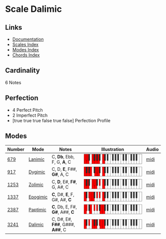 # Scale Dalimic

## Links

- [Documentation](README.md)
- [Scales Index](Scales.md)
- [Modes Index](Modes.md)
- [Chords Index](Chords.md)

## Cardinality

6 Notes

## Perfection

- 4 Perfect Pitch
- 2 Imperfect Pitch
- [true true true false true false] Perfection Profile

## Modes

| Number | Mode | Notes | Illustration | Audio |
|--------|------|-------|--------------|-------|
| [679](https://ianring.com/musictheory/scales/679) | [Lanimic](ModeLanimic.md) | C, **Db**, Ebb, F, G, **A**, C | ![CNaturalLanimic](ModeCNaturalLanimic.png) | [midi](https://github.com/edipermadi/music/blob/main/docs/ModeCNaturalLanimic.mid?raw=true) | 
| [917](https://ianring.com/musictheory/scales/917) | [Dygimic](ModeDygimic.md) | C, D, **E**, F##, **G#**, A, C | ![CNaturalDygimic](ModeCNaturalDygimic.png) | [midi](https://github.com/edipermadi/music/blob/main/docs/ModeCNaturalDygimic.mid?raw=true) | 
| [1253](https://ianring.com/musictheory/scales/1253) | [Zolimic](ModeZolimic.md) | C, **D**, E#, **F#**, G, A#, C | ![CNaturalZolimic](ModeCNaturalZolimic.png) | [midi](https://github.com/edipermadi/music/blob/main/docs/ModeCNaturalZolimic.mid?raw=true) | 
| [1337](https://ianring.com/musictheory/scales/1337) | [Epogimic](ModeEpogimic.md) | **C**, D#, **E**, F, G#, A#, **C** | ![CNaturalEpogimic](ModeCNaturalEpogimic.png) | [midi](https://github.com/edipermadi/music/blob/main/docs/ModeCNaturalEpogimic.mid?raw=true) | 
| [2387](https://ianring.com/musictheory/scales/2387) | [Paptimic](ModePaptimic.md) | **C**, Db, E, F#, **G#**, A##, **C** | ![CNaturalPaptimic](ModeCNaturalPaptimic.png) | [midi](https://github.com/edipermadi/music/blob/main/docs/ModeCNaturalPaptimic.mid?raw=true) | 
| [3241](https://ianring.com/musictheory/scales/3241) | [Dalimic](ModeDalimic.md) | C, D#, E#, **F##**, G###, **A##**, C | ![CNaturalDalimic](ModeCNaturalDalimic.png) | [midi](https://github.com/edipermadi/music/blob/main/docs/ModeCNaturalDalimic.mid?raw=true) | 
